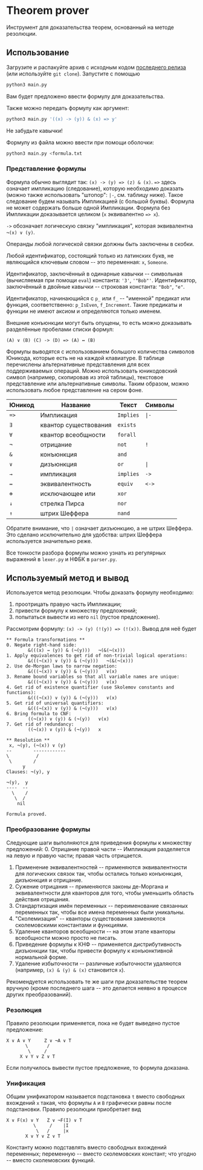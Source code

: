 # Theorem prover

Инструмент для доказательства теорем, основанный на методе резолюции.

## Использование

Загрузите и распакуйте архив с исходным кодом
[последнего релиза](https://github.com/p-senichenkov/theorem-prover/releases/latest) (или
используйте `git clone`).
Запустите с помощью
```bash
python3 main.py
```

Вам будет предложено ввести формулу для доказательства.

Также можно передать формулу как аргумент:
```bash
python3 main.py '((x) -> (y)) & (x) => y'
```
Не забудьте кавычки!

Формулу из файла можно ввести при помощи оболочки:
```bash
python3 main.py <formula.txt
```

### Представление формулы

Формула обычно выглядит так: `(x) -> (y) => (z) & (x)`.
`=>` здесь означает импликацию (следование), которую необходимо доказать (можно также использовать
"штопор": `|-`, см. таблицу ниже).
Такое следование будем называть Импликацией (с большой буквы).
Формула не может содержать больше одной Импликации.
Формула без Импликации доказывается целиком (`x` эквивалентно `=> x`).

`->` обозначает логическую связку "импликация", которая эквивалентна `¬(x) ∨ (y)`.

Операнды любой логической связки должны быть заключены в скобки.

Любой идентификатор, состоящий только из латинских букв, не являющийся ключевым словом -- это
переменная: `x`, `Someone`.

Идентификатор, заключённый в одинарные кавычки -- символьная (вычисляемая при помощи `eval`)
константа: `'3'`, `'"Bob"'`.
Идентификатор, заключённый в двойные кавычки -- строковая константа: `"Bob"`, `"e"`.

Идентификатор, начинающийся с `p_` или `f_` -- "именной" предикат или функция, соответственно:
`p_IsEven`, `f_Increment`.
Такие предикаты и функции не имеют аксиом и определяются только именем.

Внешние конъюнкции могут быть опущены, то есть можно доказывать разделённые пробелами списки
формул:
```
(A) ∨ (B) (C) -> (D) => (A) ↔ (B)
```

Формулы выводятся с использованием большого количества символов Юникода, которые есть не на каждой
клавиатуре.
В таблице перечислены альтернативные представления для всех поддерживаемых операций.
Можно использовать юникодовский символ (например, скопировав из этой таблицы), текстовое
представление или альтернативные символы.
Таким образом, можно использовать любое представление на сером фоне.

| Юникод | Название | Текст | Символы |
| --- | --- | --- | --- |
| `=>` | Импликация | `Implies` | `\|-` |
| `∃` | квантор существования | `exists` | |
| `∀` | квантор всеобщности | `forall` | |
| `¬` | отрицание | `not` | `!` |
| `&` | конъюнкция | `and` | |
| `∨` | дизъюнкция | `or` | `\|` |
| `→` | импликация | `implies` | `->` |
| `↔` | эквивалентность | `equiv` | `<->` |
| `⊕` | исключающее или | `xor` | |
| `↓` | стрелка Пирса | `nor` | |
| `↑` | штрих Шеффера | `nand` | |

Обратите внимание, что `|` означает дизъюнкцию, а не штрих Шеффера.
Это сделано исключительно для удобства: штрих Шеффера используется значительно реже.

Все тонкости разбора формулы можно узнать из регулярных выражений в `lexer.py` и НФБК в `parser.py`.

## Используемый метод и вывод

Используется метод резолюции.
Чтобы доказать формулу необходимо:
1. проотрицать правую часть Импликации;
2. привести формулу к множеству предложений;
3. попытаться вывести из него `nil` (пустое предложение).

Рассмотрим формулу: `(x) -> (y) (!(y)) => (!(x))`.
Вывод для неё будет
```
** Formula transformations **
0. Negate right-hand side:
        &(((x) → (y)) & (¬(y)))   ¬(&(¬(x)))
1. Apply equivalences to get rid of non-trivial logical operations:
        &(((¬(x)) ∨ (y)) & (¬(y)))   ¬(&(¬(x)))
2. Use de-Morgan laws to narrow negation:
        &(((¬(x)) ∨ (y)) & (¬(y)))   ∨(x)
3. Rename bound variables so that all variable names are unique:
        &(((¬(x)) ∨ (y)) & (¬(y)))   ∨(x)
4. Get rid of existence quantifier (use Skolemov constants and functions):
        &(((¬(x)) ∨ (y)) & (¬(y)))   ∨(x)
5. Get rid of universal quantifiers:
        &(((¬(x)) ∨ (y)) & (¬(y)))   ∨(x)
6. Bring formula to CNF:
        ((¬(x)) ∨ (y)) & (¬(y))   ∨(x)
7. Get rid of redundancy:
        ((¬(x)) ∨ (y)) & (¬(y))   x

** Resolution **
 x, ¬(y), (¬(x)) ∨ (y)
--        ------------
\          /
 \        / 
      y
Clauses: ¬(y), y

¬(y),  y
----  --
  \    /
   \  / 
    nil

Formula proved.
```

### Преобразование формулы

Следующие шаги выполняются для приведения формулы к множеству предложений:
0. Отрицание правой части -- Импликация разделяется на левую и правую части; правая часть отрицается.
1. Применение эквивалентностей -- применяются эквивалентности для логических связок так, чтобы
остались только конъюнкция, дизъюнкция и отрицание.
2. Сужение отрицания -- применяются законы де-Моргана и эквивалентности для кванторов для того, чтобы
уменьшить область действия отрицания.
3. Стандартизация имён переменных -- переименование связанных переменных так, чтобы все имена
переменных были уникальны.
4. "Сколемизация" -- кванторы существования заменяются сколемовскими константами и функциями.
5. Удаление кванторов всеобщности -- на этом этапе кванторы всеобщности можно просто не писать.
6. Приведение формулы к КНФ -- применяется дистрибутивность дизъюнкции так, чтобы привести формулу к
конъюнктивной нормальной форме.
7. Удаление избыточности -- различные избыточности удаляются (например, `(x) & (y) & (x)` становится
`x`).

Рекомендуется использовать те же шаги при доказательстве теорем вручную (кроме последнего шага --
это делается неявно в процессе других преобразований).

### Резолюция

Правило резолюции применяется, пока не будет выведено пустое предложение:
```
X ∨ A ∨ Y     Z ∨ ¬A ∨ T
       \       /
        \     /
     X ∨ Y ∨ Z ∨ T
```

Если получилось вывести пустое предложение, то формула доказана.

### Унификация

Общим унификатором называется подстановка `t` вместо свободных вхождений `x` такая, что формулы `A`
и `B` графически равны после подстановки.
Правило резолюции приобретает вид
```
X ∨ F(x) ∨ Y   Z ∨ ¬F(I) ∨ T
          \     /    |I
           \   /     |x
       X ∨ Y ∨ Z ∨ T
```

Константу можно подставлять вместо свободных вхождений переменных; переменную -- вместо сколемовских
констант; что угодно -- вместо сколемовских функций.

